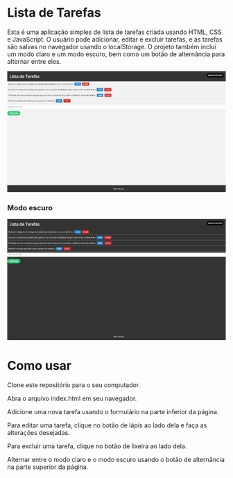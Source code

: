 <h1>Lista de Tarefas</h1>
<p>Esta é uma aplicação simples de lista de tarefas criada usando HTML, CSS e JavaScript. O usuário pode adicionar, editar e excluir tarefas, e as tarefas são salvas no navegador usando o localStorage. O projeto também inclui um modo claro e um modo escuro, bem como um botão de alternância para alternar entre eles.</p>

![HOME_1](https://github.com/Victor-Novais/Lista-De-Tarefas/blob/main/assets/README/Home_1.png)
<h3>Modo escuro</h3>

![HOME_2](https://github.com/Victor-Novais/Lista-De-Tarefas/blob/main/assets/README/Home_2.png)

<h1>Como usar</h1>

<p>Clone este repositório para o seu computador.</p>
<p>Abra o arquivo index.html em seu navegador.</p>
<p>Adicione uma nova tarefa usando o formulário na parte inferior da página.</p>
<p>Para editar uma tarefa, clique no botão de lápis ao lado dela e faça as alterações desejadas.</p>
<p>Para excluir uma tarefa, clique no botão de lixeira ao lado dela.</p>
<p>Alternar entre o modo claro e o modo escuro usando o botão de alternância na parte superior da página.</p>
